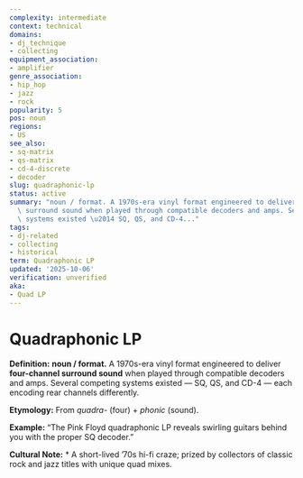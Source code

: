 ```yaml
---
complexity: intermediate
context: technical
domains:
- dj_technique
- collecting
equipment_association:
- amplifier
genre_association:
- hip_hop
- jazz
- rock
popularity: 5
pos: noun
regions:
- US
see_also:
- sq-matrix
- qs-matrix
- cd-4-discrete
- decoder
slug: quadraphonic-lp
status: active
summary: "noun / format. A 1970s-era vinyl format engineered to deliver four-channel\
  \ surround sound when played through compatible decoders and amps. Several competing\
  \ systems existed \u2014 SQ, QS, and CD-4..."
tags:
- dj-related
- collecting
- historical
term: Quadraphonic LP
updated: '2025-10-06'
verification: unverified
aka:
- Quad LP
---
```


# Quadraphonic LP

**Definition:** **noun / format.** A 1970s-era vinyl format engineered to deliver **four-channel surround sound** when played through compatible decoders and amps. Several competing systems existed — SQ, QS, and CD-4 — each encoding rear channels differently.

**Etymology:** From *quadra-* (four) + *phonic* (sound).

**Example:** “The Pink Floyd quadraphonic LP reveals swirling guitars behind you with the proper SQ decoder.”

**Cultural Note:** * A short-lived ’70s hi-fi craze; prized by collectors of classic rock and jazz titles with unique quad mixes.


